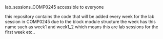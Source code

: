 lab_sessions_COMP0245 accessible to everyone

this repository contains the code that will be added every week for the lab session in COMP0245
due to the block module structure the week has this name such as week1 and week1_2 which means this are lab sessions for the first week etc..
